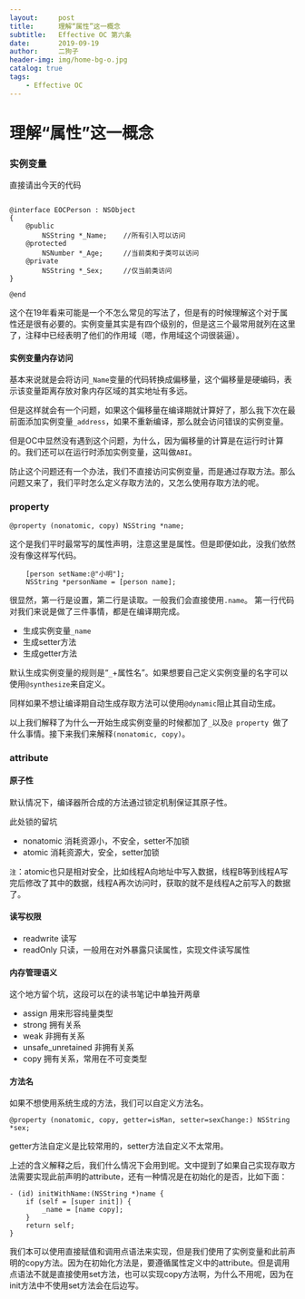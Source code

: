 ```yaml
---
layout:     post
title:      理解“属性”这一概念
subtitle:   Effective OC 第六条
date:       2019-09-19
author:     二狗子
header-img: img/home-bg-o.jpg
catalog: true
tags:
    - Effective OC
---
```


# 理解“属性”这一概念

### 实例变量
直接请出今天的代码

```

@interface EOCPerson : NSObject
{
    @public
        NSString *_Name;    //所有引入可以访问
    @protected
        NSNumber *_Age;     //当前类和子类可以访问
    @private
        NSString *_Sex;     //仅当前类访问
}

@end
```

这个在19年看来可能是一个不怎么常见的写法了，但是有的时候理解这个对于属性还是很有必要的。实例变量其实是有四个级别的，但是这三个最常用就列在这里了，注释中已经表明了他们的作用域（嗯，作用域这个词很装逼）。

#### 实例变量内存访问

基本来说就是会将访问`_Name`变量的代码转换成偏移量，这个偏移量是硬编码，表示该变量距离存放对象内存区域的其实地址有多远。

但是这样就会有一个问题，如果这个偏移量在编译期就计算好了，那么我下次在最前面添加实例变量`_address`，如果不重新编译，那么就会访问错误的实例变量。

但是OC中显然没有遇到这个问题，为什么，因为偏移量的计算是在运行时计算的。我们还可以在运行时添加实例变量，这叫做`ABI`。

防止这个问题还有一个办法，我们不直接访问实例变量，而是通过存取方法。那么问题又来了，我们平时怎么定义存取方法的，又怎么使用存取方法的呢。

### property

```@property (nonatomic, copy) NSString *name;```

这个是我们平时最常写的属性声明，注意这里是属性。但是即便如此，没我们依然没有像这样写代码。

```
    [person setName:@"小明"];
    NSString *personName = [person name];
```

很显然，第一行是设置，第二行是读取。一般我们会直接使用`.name`。
第一行代码对我们来说是做了三件事情，都是在编译期完成。

* 生成实例变量`_name`
* 生成setter方法
* 生成getter方法

默认生成实例变量的规则是“`_`+属性名”。如果想要自己定义实例变量的名字可以使用`@synthesize`来自定义。

同样如果不想让编译期自动生成存取方法可以使用`@dynamic`阻止其自动生成。

以上我们解释了为什么一开始生成实例变量的时候都加了`_`以及`@ property `做了什么事情。接下来我们来解释`(nonatomic, copy)`。

### attribute

#### 原子性

默认情况下，编译器所合成的方法通过锁定机制保证其原子性。

此处锁的留坑

* nonatomic 消耗资源小，不安全，setter不加锁
* atomic 消耗资源大，安全，setter加锁

`注`：atomic也只是相对安全，比如线程A向地址中写入数据，线程B等到线程A写完后修改了其中的数据，线程A再次访问时，获取的就不是线程A之前写入的数据了。

#### 读写权限

* readwrite 读写
* readOnly 只读，一般用在对外暴露只读属性，实现文件读写属性

#### 内存管理语义

这个地方留个坑，这段可以在的读书笔记中单独开两章

* assign 用来形容纯量类型
* strong 拥有关系
* weak 非拥有关系
* unsafe_unretained 非拥有关系
* copy 拥有关系，常用在不可变类型

#### 方法名

如果不想使用系统生成的方法，我们可以自定义方法名。

```
@property (nonatomic, copy, getter=isMan, setter=sexChange:) NSString *sex;
```
getter方法自定义是比较常用的，setter方法自定义不太常用。

上述的含义解释之后，我们什么情况下会用到呢。文中提到了如果自己实现存取方法需要实现此前声明的attribute，还有一种情况是在初始化的是否，比如下面：

```
- (id) initWithName:(NSString *)name {
    if (self = [super init]) {
        _name = [name copy];
    }
    return self; 
}
```

我们本可以使用直接赋值和调用点语法来实现，但是我们使用了实例变量和此前声明的copy方法。因为在初始化方法是，要遵循属性定义中的attribute。但是调用点语法不就是直接使用set方法，也可以实现copy方法啊，为什么不用呢，因为在init方法中不使用set方法会在后边写。



